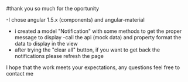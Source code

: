 #thank you so much for the oportunity

-I chose  angular 1.5.x (components) and angular-material
- i created a model "Notification" with some methods to get the proper message to display 
-call the api (mock data) and property format the data to display in the view
- after trying the "clear all" button, if you want to get back the notifications please refresh the page


I hope that the work meets your expectations,
any questions feel free to contact me
